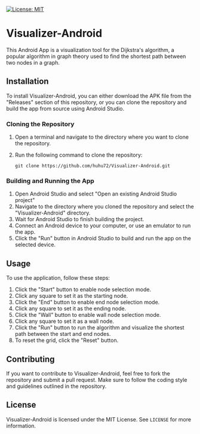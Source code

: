 [![License: MIT](https://img.shields.io/badge/License-MIT-yellow.svg)](https://opensource.org/licenses/MIT)
# Visualizer-Android

This Android App is a visualization tool for the Dijkstra's algorithm, a popular algorithm in graph theory used to find the shortest path between two nodes in a graph.

## Installation

To install Visualizer-Android, you can either download the APK file from the "Releases" section of this repository, or you can clone the repository and build the app from source using Android Studio.

### Cloning the Repository

1. Open a terminal and navigate to the directory where you want to clone the repository.
2. Run the following command to clone the repository:

   ```
   git clone https://github.com/huhu72/Visualizer-Android.git
   ```

### Building and Running the App

1. Open Android Studio and select "Open an existing Android Studio project"
2. Navigate to the directory where you cloned the repository and select the "Visualizer-Android" directory.
3. Wait for Android Studio to finish building the project.
4. Connect an Android device to your computer, or use an emulator to run the app.
5. Click the "Run" button in Android Studio to build and run the app on the selected device.

## Usage

To use the application, follow these steps:

1. Click the "Start" button to enable node selection mode.
2. Click any square to set it as the starting node.
3. Click the "End" button to enable end node selection mode.
4. Click any square to set it as the ending node.
5. Click the "Wall" button to enable wall node selection mode.
6. Click any square to set it as a wall node.
7. Click the "Run" button to run the algorithm and visualize the shortest path between the start and end nodes.
8. To reset the grid, click the "Reset" button.

## Contributing

If you want to contribute to Visualizer-Android, feel free to fork the repository and submit a pull request. Make sure to follow the coding style and guidelines outlined in the repository.

## License

Visualizer-Android is licensed under the MIT License. See `LICENSE` for more information.
